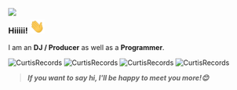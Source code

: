 <img align="left" src="https://s6.jpg.cm/2021/11/01/ICHljk.png">

### Hiiiii!  <img src="https://raw.githubusercontent.com/ABSphreak/ABSphreak/master/gifs/Hi.gif" width="30px">

I am an **DJ / Producer** as well as a **Programmer**.

![CurtisRecords](https://img.shields.io/badge/CurtisRecords-Curtis.CN-000000?style=flat&labelColor=000000&color=000000)
![CurtisRecords](https://img.shields.io/badge/GPGkey-FCEE4D76A65BBA26-000000?style=flat&labelColor=000000&color=000000)
![CurtisRecords](https://img.shields.io/badge/Lisence-Apache2.0%20%2F%20ANTI%20996-000000?style=flat&labelColor=000000&color=000000)
![CurtisRecords](https://github-readme-stats.vercel.app/api?username=curtisrecords&count_private=true&show_icons=true&theme=radical)


> ***If you want to say hi, I'll be happy to meet you more!😊***
